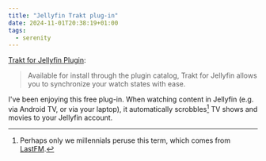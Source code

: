 ```yaml
---
title: "Jellyfin Trakt plug-in"
date: 2024-11-01T20:38:19+01:00
tags:
  - serenity
---
```


[Trakt for Jellyfin Plugin](https://github.com/jellyfin/jellyfin-plugin-trakt):

> Available for install through the plugin catalog, Trakt for Jellyfin allows you to synchronize your watch states with ease.


I've been enjoying this free plug-in.
When watching content in Jellyfin (e.g. via Android TV, or via your laptop), it automatically scrobbles[^1] TV shows and movies to your Jellyfin account.

[^1]: Perhaps only we millennials peruse this term, which comes from [LastFM](https://last.fm/).